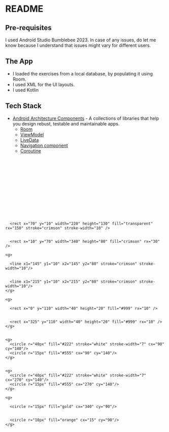 # README


## Pre-requisites
I used Android Studio Bumblebee 2023. In case of any issues, do let me know because I understand that issues might vary for different users. 

## The App
- I loaded the exercises from a local database, by populating it using Room. 
- I used XML for the UI layouts. 
- I used Kotlin

## Tech Stack
* [Android Architecture Components](https://developer.android.com/topic/libraries/architecture) - A collections of libraries that help you design rebust, testable and maintainable apps.
    * [Room](https://developer.android.com/training/data-storage/room)
    * [ViewModel](https://developer.android.com/reference/androidx/lifecycle/ViewModel) 
    * [LiveData](https://developer.android.com/topic/libraries/architecture/livedata)
    * [Navigation component](https://developer.android.com/guide/navigation) 
    * [Coroutine](https://developer.android.com/kotlin/coroutines)
 

<svg width="365" height="185">
    
      <rect x="70" y="10" width="220" height="130" fill="transparent" rx="150" stroke="crimson" stroke-width="10" />
    
    
      <rect x="10" y="70" width="340" height="80" fill="crimson" rx="30" />
      
    <g>
   
      <line x1="145" y1="10" x2="145" y2="80" stroke="crimson" stroke-width="10"/>

   
      <line x1="215" y1="10" x2="215" y2="80" stroke="crimson" stroke-width="10"/>
    </g>
  
    <g>
    
      <rect x="0" y="110" width="40" height="20" fill="#999" rx="10" />
    
    
      <rect x="325" y="110" width="40" height="20" fill="#999" rx="10" />
    </g>  
  
    
    <g>
      <circle r="40px" fill="#222" stroke="white" stroke-width="7" cx="90" cy="140"/>    
      <circle r="15px" fill="#555" cx="90" cy="140"/>
    </g>
  
   
    <g>
      <circle r="40px" fill="#222" stroke="white" stroke-width="7" cx="270" cy="140"/>
      <circle r="15px" fill="#555" cx="270" cy="140"/>
    </g>  

    <g>
    
      <circle r="15px" fill="gold" cx="340" cy="90"/>
      
    
      <circle r="10px" fill="orange" cx="15" cy="90"/>
    </g>  
</svg>    

